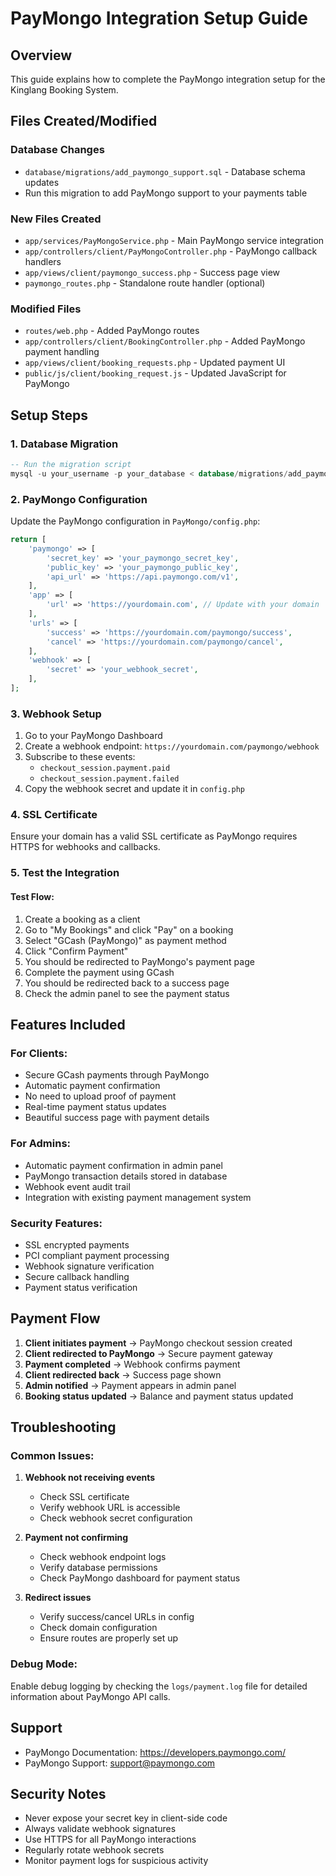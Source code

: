 # PayMongo Integration Setup Guide

## Overview
This guide explains how to complete the PayMongo integration setup for the Kinglang Booking System.

## Files Created/Modified

### Database Changes
- `database/migrations/add_paymongo_support.sql` - Database schema updates
- Run this migration to add PayMongo support to your payments table

### New Files Created
- `app/services/PayMongoService.php` - Main PayMongo service integration
- `app/controllers/client/PayMongoController.php` - PayMongo callback handlers
- `app/views/client/paymongo_success.php` - Success page view
- `paymongo_routes.php` - Standalone route handler (optional)

### Modified Files
- `routes/web.php` - Added PayMongo routes
- `app/controllers/client/BookingController.php` - Added PayMongo payment handling
- `app/views/client/booking_requests.php` - Updated payment UI
- `public/js/client/booking_request.js` - Updated JavaScript for PayMongo

## Setup Steps

### 1. Database Migration
```sql
-- Run the migration script
mysql -u your_username -p your_database < database/migrations/add_paymongo_support.sql
```

### 2. PayMongo Configuration
Update the PayMongo configuration in `PayMongo/config.php`:

```php
return [
    'paymongo' => [
        'secret_key' => 'your_paymongo_secret_key',
        'public_key' => 'your_paymongo_public_key',
        'api_url' => 'https://api.paymongo.com/v1',
    ],
    'app' => [
        'url' => 'https://yourdomain.com', // Update with your domain
    ],
    'urls' => [
        'success' => 'https://yourdomain.com/paymongo/success',
        'cancel' => 'https://yourdomain.com/paymongo/cancel',
    ],
    'webhook' => [
        'secret' => 'your_webhook_secret',
    ],
];
```

### 3. Webhook Setup
1. Go to your PayMongo Dashboard
2. Create a webhook endpoint: `https://yourdomain.com/paymongo/webhook`
3. Subscribe to these events:
   - `checkout_session.payment.paid`
   - `checkout_session.payment.failed`
4. Copy the webhook secret and update it in `config.php`

### 4. SSL Certificate
Ensure your domain has a valid SSL certificate as PayMongo requires HTTPS for webhooks and callbacks.

### 5. Test the Integration

#### Test Flow:
1. Create a booking as a client
2. Go to "My Bookings" and click "Pay" on a booking
3. Select "GCash (PayMongo)" as payment method
4. Click "Confirm Payment"
5. You should be redirected to PayMongo's payment page
6. Complete the payment using GCash
7. You should be redirected back to a success page
8. Check the admin panel to see the payment status

## Features Included

### For Clients:
- Secure GCash payments through PayMongo
- Automatic payment confirmation
- No need to upload proof of payment
- Real-time payment status updates
- Beautiful success page with payment details

### For Admins:
- Automatic payment confirmation in admin panel
- PayMongo transaction details stored in database
- Webhook event audit trail
- Integration with existing payment management system

### Security Features:
- SSL encrypted payments
- PCI compliant payment processing
- Webhook signature verification
- Secure callback handling
- Payment status verification

## Payment Flow

1. **Client initiates payment** → PayMongo checkout session created
2. **Client redirected to PayMongo** → Secure payment gateway
3. **Payment completed** → Webhook confirms payment
4. **Client redirected back** → Success page shown
5. **Admin notified** → Payment appears in admin panel
6. **Booking status updated** → Balance and payment status updated

## Troubleshooting

### Common Issues:

1. **Webhook not receiving events**
   - Check SSL certificate
   - Verify webhook URL is accessible
   - Check webhook secret configuration

2. **Payment not confirming**
   - Check webhook endpoint logs
   - Verify database permissions
   - Check PayMongo dashboard for payment status

3. **Redirect issues**
   - Verify success/cancel URLs in config
   - Check domain configuration
   - Ensure routes are properly set up

### Debug Mode:
Enable debug logging by checking the `logs/payment.log` file for detailed information about PayMongo API calls.

## Support
- PayMongo Documentation: https://developers.paymongo.com/
- PayMongo Support: support@paymongo.com

## Security Notes
- Never expose your secret key in client-side code
- Always validate webhook signatures
- Use HTTPS for all PayMongo interactions
- Regularly rotate webhook secrets
- Monitor payment logs for suspicious activity
